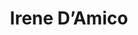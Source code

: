 ---
# Display name
title: Irene D’Amico
weight: 15
first_name: Irene 
last_name: D’Amico

# Is this the primary user of the site?
superuser: false

role:

# Organizations/Affiliations
organizations:
  - name: University of York

social:
  - icon: globe
    icon_pack: fas
    link: https://www.york.ac.uk/physics-engineering-technology/people/damico/
  - icon: envelope
    icon_pack: fas
    link: 'mailto:irene.damico@york.ac.uk'
  - icon: google-scholar
    icon_pack: ai
    link: https://scholar.google.com/citations?user=Sf4_gsgAAAAJ&hl=en

# Organizational groups that you belong to (for People widget)
#   Set this to `[]` or comment out if you are not using People widget.
user_groups:
  - Invited Speaker
---